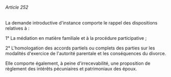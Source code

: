 ###### Article 252

La demande introductive d'instance comporte le rappel des dispositions relatives à :

1° La médiation en matière familiale et à la procédure participative ;

2° L'homologation des accords partiels ou complets des parties sur les modalités d'exercice de l'autorité parentale et les conséquences du divorce.

Elle comporte également, à peine d'irrecevabilité, une proposition de règlement des intérêts pécuniaires et patrimoniaux des époux.

